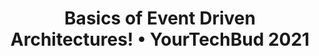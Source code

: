 ---
title: 'Basics of Event Driven Architectures! • YourTechBud 2021'
description: |
       YourTechBud discuss the basics of Event-Driven Architectures.
difficulty: 'beginner'
type: 'video'
url: https://www.youtube.com/watch?v=X-JWP7E1xPc
tags: ['presentation']
---